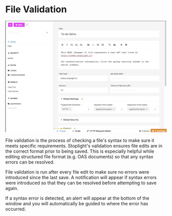 # File Validation

![](../../assets/gifs/file-validation-oas-spec.gif)

File validation is the process of checking a file's syntax to make sure it meets specific requirements. Stoplight's validation ensures file edits are in the correct format prior to being saved. This is especially helpful while editing structured file format (e.g. OAS documents) so that any syntax errors can be resolved.

File validation is run after every file edit to make sure no errors were introduced since the last save. A notification will appear if syntax errors were introduced so that they can be resolved before attempting to save again.

If a syntax error is detected, an alert will appear at the bottom of the window and you will automatically be guided to where the error has occurred.
